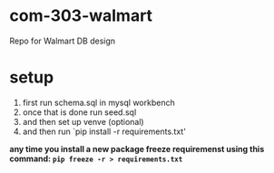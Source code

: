 # com-303-walmart
Repo for Walmart DB design


# setup
1. first run schema.sql in mysql workbench
1. once that is done run seed.sql
1. and then set up venve (optional)
1. and then run `pip install -r requirements.txt'   


**any time you install a new package freeze requiremenst using this command: `pip freeze -r > requirements.txt`**




